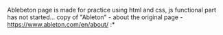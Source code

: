 Ablebeton page is made for practice using html and css, js functional part has not started...
copy of "Ableton" - about the original page - https://www.ableton.com/en/about/ 
:*
